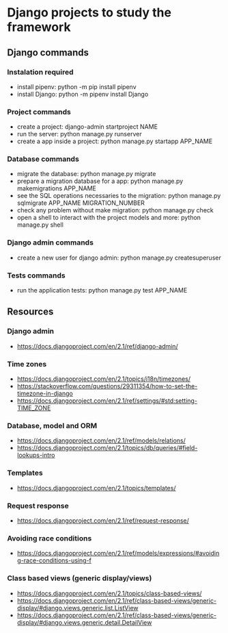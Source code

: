 # Django projects to study the framework

## Django commands

### Instalation required

* install pipenv: python -m pip install pipenv
* install Django: python -m pipenv install Django

### Project commands

* create a project: django-admin startproject NAME
* run the server: python manage.py runserver
* create a app inside a project: python manage.py startapp APP_NAME

### Database commands

* migrate the database: python manage.py migrate
* prepare a migration database for a app: python manage.py makemigrations APP_NAME
* see the SQL operations necessaries to the migration: python manage.py sqlmigrate APP_NAME MIGRATION_NUMBER
* check any problem without make migration: python manage.py check
* open a shell to interact with the project models and more: python manage.py shell

### Django admin commands

* create a new user for django admin: python manage.py createsuperuser

### Tests commands

* run the application tests: python manage.py test APP_NAME

## Resources

### Django admin

* https://docs.djangoproject.com/en/2.1/ref/django-admin/

### Time zones

* https://docs.djangoproject.com/en/2.1/topics/i18n/timezones/
* https://stackoverflow.com/questions/29311354/how-to-set-the-timezone-in-django
* https://docs.djangoproject.com/en/2.1/ref/settings/#std:setting-TIME_ZONE

### Database, model and ORM

* https://docs.djangoproject.com/en/2.1/ref/models/relations/
* https://docs.djangoproject.com/en/2.1/topics/db/queries/#field-lookups-intro

### Templates

* https://docs.djangoproject.com/en/2.1/topics/templates/

### Request response

* https://docs.djangoproject.com/en/2.1/ref/request-response/

### Avoiding race conditions

* https://docs.djangoproject.com/en/2.1/ref/models/expressions/#avoiding-race-conditions-using-f

### Class based views (generic display/views)

* https://docs.djangoproject.com/en/2.1/topics/class-based-views/
* https://docs.djangoproject.com/en/2.1/ref/class-based-views/generic-display/#django.views.generic.list.ListView
* https://docs.djangoproject.com/en/2.1/ref/class-based-views/generic-display/#django.views.generic.detail.DetailView